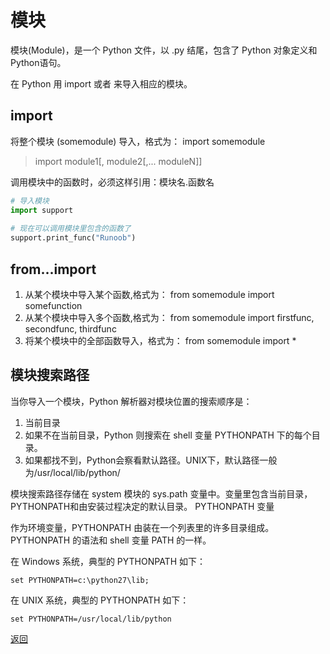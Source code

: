 # 模块

模块(Module)，是一个 Python 文件，以 .py 结尾，包含了 Python 对象定义和Python语句。

在 Python 用 import 或者  来导入相应的模块。

## import

将整个模块 (somemodule) 导入，格式为： import somemodule

> import module1[, module2[,... moduleN]]

调用模块中的函数时，必须这样引用：模块名.函数名

```python
# 导入模块
import support
 
# 现在可以调用模块里包含的函数了
support.print_func("Runoob")
```

## from...import

1. 从某个模块中导入某个函数,格式为： from somemodule import somefunction
2. 从某个模块中导入多个函数,格式为： from somemodule import firstfunc, secondfunc, thirdfunc
3. 将某个模块中的全部函数导入，格式为： from somemodule import *

## 模块搜索路径

当你导入一个模块，Python 解析器对模块位置的搜索顺序是：

1. 当前目录
2. 如果不在当前目录，Python 则搜索在 shell 变量 PYTHONPATH 下的每个目录。
3. 如果都找不到，Python会察看默认路径。UNIX下，默认路径一般为/usr/local/lib/python/

模块搜索路径存储在 system 模块的 sys.path 变量中。变量里包含当前目录，PYTHONPATH和由安装过程决定的默认目录。
PYTHONPATH 变量

作为环境变量，PYTHONPATH 由装在一个列表里的许多目录组成。PYTHONPATH 的语法和 shell 变量 PATH 的一样。

在 Windows 系统，典型的 PYTHONPATH 如下：

```windows
set PYTHONPATH=c:\python27\lib;
```

在 UNIX 系统，典型的 PYTHONPATH 如下：

```shell
set PYTHONPATH=/usr/local/lib/python
```

[返回](../README.md)
